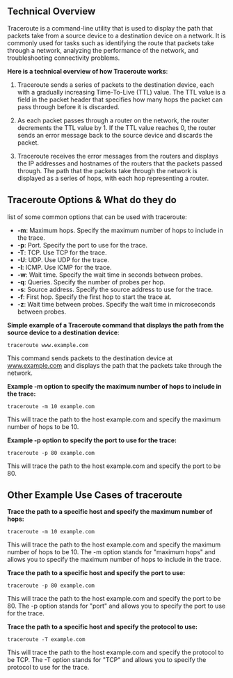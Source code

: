 ## Technical Overview

Traceroute is a command-line utility that is used to display the path that packets take from a source device to a destination device on a network. It is commonly used for tasks such as identifying the route that packets take through a network, analyzing the performance of the network, and troubleshooting connectivity problems.

**Here is a technical overview of how Traceroute works**:

1. Traceroute sends a series of packets to the destination device, each with a gradually increasing Time-To-Live (TTL) value. The TTL value is a field in the packet header that specifies how many hops the packet can pass through before it is discarded.

1. As each packet passes through a router on the network, the router decrements the TTL value by 1. If the TTL value reaches 0, the router sends an error message back to the source device and discards the packet.

1. Traceroute receives the error messages from the routers and displays the IP addresses and hostnames of the routers that the packets passed through. The path that the packets take through the network is displayed as a series of hops, with each hop representing a router.

## Traceroute Options & What do they do

list of some common options that can be used with traceroute:

- **-m**: Maximum hops. Specify the maximum number of hops to include in the trace.
- **-p**: Port. Specify the port to use for the trace.
- **-T**: TCP. Use TCP for the trace.
- **-U**: UDP. Use UDP for the trace.
- **-I**: ICMP. Use ICMP for the trace.
- **-w**: Wait time. Specify the wait time in seconds between probes.
- **-q**: Queries. Specify the number of probes per hop.
- **-s**: Source address. Specify the source address to use for the trace.
- **-f**: First hop. Specify the first hop to start the trace at.
- **-z**: Wait time between probes. Specify the wait time in microseconds between probes.

**Simple example of a Traceroute command that displays the path from the source device to a destination device**:

```
traceroute www.example.com
```
This command sends packets to the destination device at www.example.com and displays the path that the packets take through the network.

**Example -m option to specify the maximum number of hops to include in the trace:**

```
traceroute -m 10 example.com
```
This will trace the path to the host example.com and specify the maximum number of hops to be 10.

**Example -p option to specify the port to use for the trace:**

```
traceroute -p 80 example.com
```
This will trace the path to the host example.com and specify the port to be 80.


## Other Example Use Cases of traceroute

**Trace the path to a specific host and specify the maximum number of hops:**

```
traceroute -m 10 example.com
```
This will trace the path to the host example.com and specify the maximum number of hops to be 10. The -m option stands for "maximum hops" and allows you to specify the maximum number of hops to include in the trace.

**Trace the path to a specific host and specify the port to use:**

```
traceroute -p 80 example.com
```
This will trace the path to the host example.com and specify the port to be 80. The -p option stands for "port" and allows you to specify the port to use for the trace.

**Trace the path to a specific host and specify the protocol to use:**

```
traceroute -T example.com
```
This will trace the path to the host example.com and specify the protocol to be TCP. The -T option stands for "TCP" and allows you to specify the protocol to use for the trace.


